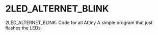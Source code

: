# 2LED_ALTERNET_BLINK
 2LED_ALTERNET_BLINK. 
 Code for all Attiny
A simple program that just flashes the LEDs.

